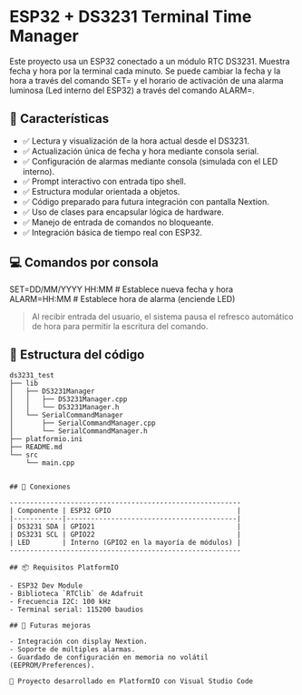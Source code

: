 # ESP32 + DS3231 Terminal Time Manager

Este proyecto usa un ESP32 conectado a un módulo RTC DS3231. Muestra fecha y hora por la terminal cada minuto. Se puede cambiar la fecha y la hora a través del comando SET= y el horario de activación de una alarma luminosa (Led interno del ESP32) a través del comando ALARM=.

## 🔧 Características

- ✅ Lectura y visualización de la hora actual desde el DS3231.
- ✅ Actualización única de fecha y hora mediante consola serial.
- ✅ Configuración de alarmas mediante consola (simulada con el LED interno).
- ✅ Prompt interactivo con entrada tipo shell.
- ✅ Estructura modular orientada a objetos.
- ✅ Código preparado para futura integración con pantalla Nextion.
- ✅ Uso de clases para encapsular lógica de hardware.
- ✅ Manejo de entrada de comandos no bloqueante.
- ✅ Integración básica de tiempo real con ESP32.

## 💻 Comandos por consola

SET=DD/MM/YYYY HH:MM          # Establece nueva fecha y hora
ALARM=HH:MM                   # Establece hora de alarma (enciende LED)


> Al recibir entrada del usuario, el sistema pausa el refresco automático de hora para permitir la escritura del comando.

## 📂 Estructura del código

```text
ds3231_test
├── lib
│   ├── DS3231Manager
│   │   ├── DS3231Manager.cpp
│   │   └── DS3231Manager.h
│   └── SerialCommandManager
│       ├── SerialCommandManager.cpp
│       └── SerialCommandManager.h
├── platformio.ini
├── README.md
└── src
    └── main.cpp


## 🔌 Conexiones

---------------------------------------------------------
| Componente | ESP32 GPIO                               |
|------------|------------------------------------------|
| DS3231 SDA | GPIO21                                   |
| DS3231 SCL | GPIO22                                   |
| LED        | Interno (GPIO2 en la mayoría de módulos) |
---------------------------------------------------------

## 📦 Requisitos PlatformIO

- ESP32 Dev Module
- Biblioteca `RTClib` de Adafruit
- Frecuencia I2C: 100 kHz
- Terminal serial: 115200 baudios

## 🧱 Futuras mejoras

- Integración con display Nextion.
- Soporte de múltiples alarmas.
- Guardado de configuración en memoria no volátil (EEPROM/Preferences).

📁 Proyecto desarrollado en PlatformIO con Visual Studio Code